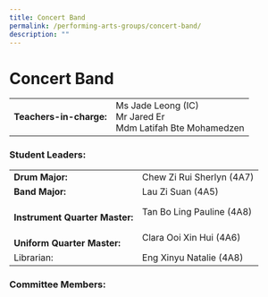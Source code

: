 ```yaml
---
title: Concert Band
permalink: /performing-arts-groups/concert-band/
description: ""
---
```

# Concert Band

|                     |                                  |
|------------------|-----------|
| **Teachers-in-charge:** | Ms Jade Leong (IC)<br>Mr Jared Er<br>Mdm Latifah Bte Mohamedzen |

### Student Leaders:

|                                |                            |
|-------------------|----------------------|
| **Drum Major:**        | Chew Zi Rui Sherlyn (4A7)  |
| **Band Major:**              | Lau Zi Suan (4A5)          |
| <br>**Instrument Quarter Master:** | Tan Bo Ling Pauline (4A8)  |
|   <br>**Uniform Quarter Master:**  | Clara Ooi Xin Hui (4A6)    |
| Librarian:                     | Eng Xinyu Natalie (4A8)    |

### Committee Members: